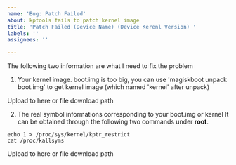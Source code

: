 ```yaml
---
name: 'Bug: Patch Failed'
about: kptools fails to patch kernel image
title: 'Patch Failed (Device Name) (Device Kerenl Version) '
labels: ''
assignees: ''

---
```


The following two information are what I need to fix the problem

1. Your kernel image. boot.img is too big, you can use 'magiskboot unpack boot.img' to get kernel image (which named 'kernel' after unpack)

Upload to here or file download path

2.  The real symbol informations corresponding to your boot.img or kernel
It can be obtained through the following two commands under **root**.
```shell
echo 1 > /proc/sys/kernel/kptr_restrict
cat /proc/kallsyms
```

Upload to here or file download path
